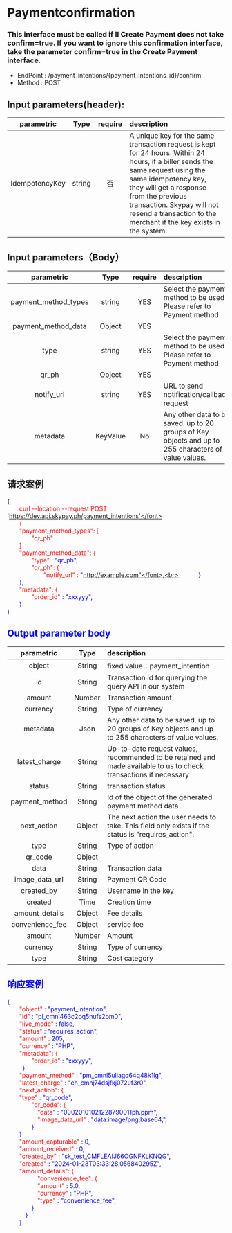 # Paymentconfirmation
### This interface must be called if II Create Payment does not take confirm=true. If you want to ignore this confirmation interface, take the parameter confirm=true in the Create Payment interface.

 - EndPoint	: /payment_intentions/{payment_intentions_id}/confirm
 - Method	: POST


## Input parameters(header):
|      parametric               | Type         |    require  <img width=30/>      |  description|
|:-------------------------:|:-----------:|     :------:     |   :-----       | 
|IdempotencyKey |string|否|A unique key for the same transaction request is kept for 24 hours. Within 24 hours, if a biller sends the same request using the same idempotency key, they will get a response from the previous transaction. Skypay will not resend a transaction to the merchant if the key exists in the system.|

## Input parameters（Body）
|       parametric                 | Type         | require  <img width=30/>     |  description|
|:-------------------------:|:-----------:|     :------:     |   :-----       | 
|payment_method_types   | string |YES| Select the payment method to be used. Please refer to Payment method|
|payment_method_data|Object |YES||
|type   | string |YES | Select the payment method to be used. Please refer to Payment method|
| qr_ph  |  Object|YES  | |
|notify_url   | string |YES|URL to send notification/callback request|
|metadata   | KeyValue |No |Any other data to be saved. up to 20 groups of Key objects and up to 255 characters of value values.|

## 请求案例

{<br>
    <font color=red>&ensp;&ensp;&ensp;&ensp;curl --location --request POST 'https://dev.api.skypay.ph/payment_intentions'</font> <br>
    &ensp;&ensp;&ensp;&ensp;{<br>
    <font color=red>&ensp;&ensp;&ensp;&ensp;"payment_method_types": [ </font> <br>
    <font color=red>&ensp;&ensp;&ensp;&ensp;&ensp;&ensp;&ensp;&ensp;"qr_ph"</font><br>
    &ensp;&ensp;&ensp;&ensp;]<br>
    <font color=red>&ensp;&ensp;&ensp;&ensp;"payment_method_data": {</font><br>
    <font color=red>&ensp;&ensp;&ensp;&ensp;&ensp;&ensp;&ensp;&ensp;"type"</font> : <font color=blue>"qr_ph"</font>,<br>
    <font color=red>&ensp;&ensp;&ensp;&ensp;&ensp;&ensp;&ensp;&ensp;"qr_ph": {</font><br>
    <font color=red>&ensp;&ensp;&ensp;&ensp;&ensp;&ensp;&ensp;&ensp;&ensp;&ensp;&ensp;&ensp;"notify_url"</font> : <font color=blue>"http://example.com"</font>,<br>
    &ensp;&ensp;&ensp;&ensp;&ensp;&ensp;}<br>
    &ensp;&ensp;&ensp;&ensp;},<br>
    <font color=red>&ensp;&ensp;&ensp;&ensp;"metadata": {</font><br>
    <font color=red>&ensp;&ensp;&ensp;&ensp;&ensp;&ensp;&ensp;&ensp;"order_id"</font> : <font color=blue>"xxxyyy"</font>,<br>
    &ensp;&ensp;&ensp;&ensp;}<br>
}

## Output parameter body
|        parametric               | Type         |    description|
|:-------------------------:|:-----------:|     :------     |
|object     |   String  |fixed value：payment_intention|
|id     |   String  |Transaction id for querying the query API in our system|
|amount     |   Number  |Transaction amount|
|currency   |   String  |Type of currency|
|metadata   |   Json    |Any other data to be saved. up to 20 groups of Key objects and up to 255 characters of value values.|
|latest_charge     |   String  |Up-to-date request values, recommended to be retained and made available to us to check transactions if necessary|
|status     |   String  |transaction status|
|payment_method     |   String  |Id of the object of the generated payment method data|
|next_action     |   Object   |The next action the user needs to take. This field only exists if the status is "requires_action".|
|type     |   String  |Type of action|
|qr_code   |   Object  ||
|data    |  String |Transaction data|
|image_data_url   |  String  |Payment QR Code|
|created_by     |   String  |Username in the key|
|created     |   Time  |Creation time|
|amount_details     |   Object  |Fee details|
|convenience_fee     |   Object  |service fee|
|amount     |   Number  |Amount|
|currency     |   String  |Type of currency|
|type     |   String  |Cost category|


## 响应案例
{<br>
    <font color=red>&ensp;&ensp;&ensp;&ensp;"object"</font> : <font color=blue>"payment_intention"</font>,<br>
    <font color=red>&ensp;&ensp;&ensp;&ensp;"id"</font> : <font color=blue>"pi_cmnl463c2oq5nufs2bm0"</font>,<br>
    <font color=red>&ensp;&ensp;&ensp;&ensp;"live_mode"</font> : <font color=blue>false</font>,<br>
    <font color=red>&ensp;&ensp;&ensp;&ensp;"status"</font> : <font color=blue>"requires_action"</font>,<br>
    <font color=red>&ensp;&ensp;&ensp;&ensp;"amount"</font> : <font color=blue>205</font>,<br>
    <font color=red>&ensp;&ensp;&ensp;&ensp;"currency"</font> : <font color=blue>"PHP"</font>,<br>
    <font color=red>&ensp;&ensp;&ensp;&ensp;"metadata": {</font><br>
    <font color=red>&ensp;&ensp;&ensp;&ensp;&ensp;&ensp;&ensp;&ensp;"order_id"</font> : <font color=blue>"xxxyyy"</font>,<br>
    &ensp;&ensp;&ensp;&ensp;&ensp;}<br>
    <font color=red>&ensp;&ensp;&ensp;&ensp;"payment_method"</font> : <font color=blue>"pm_cmnl5uliago64q48k1lg"</font>,<br>
    <font color=red>&ensp;&ensp;&ensp;&ensp;"latest_charge"</font> : <font color=blue>"ch_cmnj74dsjfkj072uf3r0"</font>,<br>
    <font color=red>&ensp;&ensp;&ensp;&ensp;"next_action": {</font><br>
    <font color=red>&ensp;&ensp;&ensp;&ensp;"type"</font> : <font color=blue>"qr_code"</font>,<br>
    <font color=red>&ensp;&ensp;&ensp;&ensp;&ensp;&ensp;&ensp;&ensp;"qr_code": {</font><br>
    <font color=red>&ensp;&ensp;&ensp;&ensp;&ensp;&ensp;&ensp;&ensp;&ensp;&ensp;"data"</font> : <font color=blue>"00020101021228790011ph.ppm"</font>,<br>
    <font color=red>&ensp;&ensp;&ensp;&ensp;&ensp;&ensp;&ensp;&ensp;&ensp;&ensp;"image_data_url"</font> : <font color=blue>"data:image/png;base64,"</font>,<br>
    &ensp;&ensp;&ensp;&ensp;&ensp;&ensp;&ensp;&ensp;}<br>
    &ensp;&ensp;&ensp;&ensp;}<br>
    <font color=red>&ensp;&ensp;&ensp;&ensp;"amount_capturable"</font> : <font color=blue>0</font>,<br>
    <font color=red>&ensp;&ensp;&ensp;&ensp;"amount_received"</font> : <font color=blue>0</font>,<br>
    <font color=red>&ensp;&ensp;&ensp;&ensp;"created_by"</font> : <font color=blue>"sk_test_CMFLEAIJ66OGNFKLKNQG"</font>,<br>
    <font color=red>&ensp;&ensp;&ensp;&ensp;"created"</font> : <font color=blue>"2024-01-23T03:33:28.056840295Z"</font>,<br>
    <font color=red>&ensp;&ensp;&ensp;&ensp;"amount_details": {</font><br>
    <font color=red>&ensp;&ensp;&ensp;&ensp;&ensp;&ensp;&ensp;&ensp;&ensp;&ensp;"convenience_fee": {</font><br>
    <font color=red>&ensp;&ensp;&ensp;&ensp;&ensp;&ensp;&ensp;&ensp;&ensp;&ensp;"amount"</font> : <font color=blue> 5.0</font>,<br>
    <font color=red>&ensp;&ensp;&ensp;&ensp;&ensp;&ensp;&ensp;&ensp;&ensp;&ensp;"currency"</font> : <font color=blue>"PHP"</font>,<br>
    <font color=red>&ensp;&ensp;&ensp;&ensp;&ensp;&ensp;&ensp;&ensp;&ensp;&ensp;"type"</font> : <font color=blue>"convenience_fee"</font>,<br>
    &ensp;&ensp;&ensp;&ensp;&ensp;&ensp;&ensp;&ensp;}<br>
    &ensp;&ensp;&ensp;&ensp;&ensp;&ensp;}<br>
    &ensp;&ensp;&ensp;&ensp;}<br>
